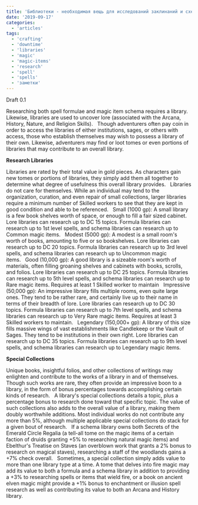 ```yaml
---
title: 'Библиотеки - необходимая вещь для исследований заклинаний и схем волшебных предметов'
date: '2019-09-17'
categories:
  - 'articles'
tags:
  - 'crafting'
  - 'downtime'
  - 'libraries'
  - 'magic'
  - 'magic-items'
  - 'research'
  - 'spell'
  - 'spells'
  - 'заметки'
---
```


Draft 0.1

Researching both spell formulae and magic item schema requires a library. Likewise, libraries are used to uncover lore (associated with the Arcana, History, Nature, and Religion Skills).   Though adventurers often pay coin in order to access the libraries of either institutions, sages, or others with access, those who establish themselves may wish to possess a library of their own. Likewise, adventurers may find or loot tomes or even portions of libraries that may contribute to an overall library.

**Research Libraries**

Libraries are rated by their total value in gold pieces. As characters gain new tomes or portions of libraries, they simply add them all together to determine what degree of usefulness this overall library provides.   Libraries do not care for themselves. While an individual may tend to the organization, curation, and even repair of small collections, larger libraries require a minimum number of Skilled workers to see that they are kept in good condition and able to be referenced.   Small (1000 gp): A small library is a few book shelves worth of space, or enough to fill a fair sized cabinet. Lore libraries can research up to DC 15 topics. Formula libraries can research up to 1st level spells, and schema libraries can research up to Common magic items.   Modest (5000 gp): A modest is a small room's worth of books, amounting to five or so bookshelves. Lore libraries can research up to DC 20 topics. Formula libraries can research up to 3rd level spells, and schema libraries can research up to Uncommon magic items.   Good (10,000 gp): A good library is a sizeable room's worth of materials, often filling groaning shelves and cabinets with books, scrolls, and folios. Lore libraries can research up to DC 25 topics. Formula libraries can research up to 5th level spells, and schema libraries can research up to Rare magic items. Requires at least 1 Skilled worker to maintain   Impressive (50,000 gp): An impressive library fills multiple rooms, even quite large ones. They tend to be rather rare, and certainly live up to their name in terms of their breadth of lore. Lore libraries can research up to DC 30 topics. Formula libraries can research up to 7th level spells, and schema libraries can research up to Very Rare magic items. Requires at least 3 Skilled workers to maintain.   Legendary (150,000+ gp): A library of this size fills massive wings of vast establishments like Candlekeep or the Vault of Sages. They tend to be institutions in their own right. Lore libraries can research up to DC 35 topics. Formula libraries can research up to 9th level spells, and schema libraries can research up to Legendary magic items.

**Special Collections**

Unique books, insightful folios, and other collections of writings may enlighten and contribute to the works of a library in and of themselves. Though such works are rare, they often provide an impressive boon to a library, in the form of bonus percentages towards accomplishing certain kinds of research.   A library's special collections details a topic, plus a percentage bonus to research done toward that specific topic. The value of such collections also adds to the overall value of a library, making them doubly worthwhile additions. Most individual works do not contribute any more than 5%, although multiple applicable special collections do stack for a given bout of research.   If a schema library owns both Secrets of the Emerald Circle Regalia (a tell-all tome on the magic items of a certain faction of druids granting +5% to researching natural magic items) and Ebelthur's Treatise on Staves (an overblown work that grants a 2% bonus to research on magical staves), researching a staff of the woodlands gains a +7% check overall.   Sometimes, a special collection simply adds value to more than one library type at a time. A tome that delves into fire magic may add its value to both a formula and a schema library in addition to providing a +3% to researching spells or items that wield fire, or a book on ancient elven magic might provide a +1% bonus to enchantment or illusion spell research as well as contributing its value to both an Arcana and History library.

